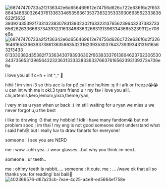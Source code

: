 ![68747470733a2f2f36342e6d656469612e74756d626c722e636f6d2f65386434663032643761336334653563613537383235333930663562333838622f3632 39392d35392f733132383078313932302f633231376562396432373837336562626336663734393231633466363266313139633436653239312e706e6a](https://github.com/user-attachments/assets/e4297f54-dd3c-482d-8f06-8a15ad38d48a)
![68747470733a2f2f36342e6d656469612e74756d626c722e636f6d2f32616461653366393738613635663532316239353037643739393431316165632f3433 613330382d35382f73363430783936302f663933376138646237623065303437356531396564323236313333383363376637616562393139372e706e6a](https://github.com/user-attachments/assets/d67a23cb-7eae-4c25-a4e8-ed5664ef758e)

i love you all!! c+h + int ^_^ 🥕

hihii ! im vinn :3 so this acc is for pt! call me he/him :q if i afk or freeze😭😭 u can int with me it oki:3 tysm friend u r my fav i love you all!. chi,artemis,kero,lemoni,yixra,theme,ryan,

i very miss u ryan when ur back :( im still waiting for u ryan we miss u we never forgot u,u the best

i like to drawing :3 that my hobbie!!! idk i have many fandom😭 but not problem sooo ; im thai ! my eng is not good someone dont understand what i said heh😢
but i really luv to draw fanarts for everyone!

someone : i see you are NERD

me : wow...uhh yea...i wear glasses...but why you think im nerd...

someone : ur teeth..

me : oh!my teeth is rabbit.....
someone : it cute.
me : ...
/wave ok that all so thanks you for reading! bai baiii💖
![402366576-d67a23cb-7eae-4c25-a4e8-ed5664ef758e](https://github.com/user-attachments/assets/e9169604-9e28-4813-bbc3-190d1e3b610b)



